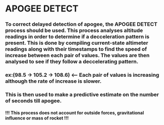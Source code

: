 # APOGEE DETECT

### To correct delayed detection of apogee, the APOGEE DETECT process should be used. This process analyses altitude readings in order to determine if a decceleration pattern is present. This is done by compiling current-state altimeter readings along with their timestamps to find the speed of increase between each pair of values. The values are then analysed to see if they follow a deccelerating pattern. 

### ex:(98.5 -> 105.2 -> 108.6) <-- Each pair of values is increasing although the rate of increase is slower.

### This is then used to make a predictive estimate on the number of seconds till apogee.


#### !!! This process does not account for outside forces, gravitational influence or mass of rocket !!!